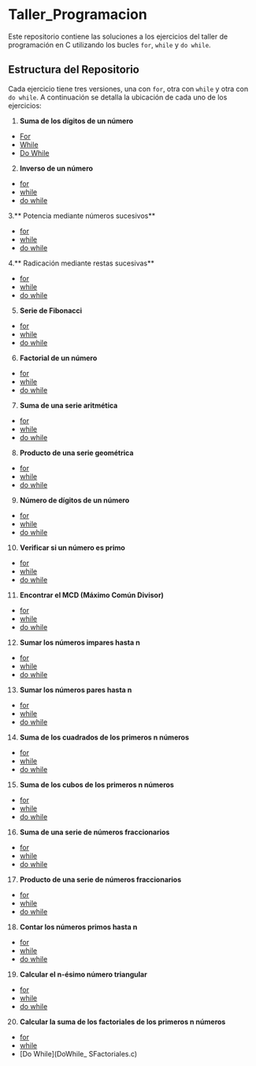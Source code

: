 # Taller_Programacion
Este repositorio contiene las soluciones a los ejercicios del taller de programación en C utilizando los bucles `for`, `while` y `do while`. 
## Estructura del Repositorio 
Cada ejercicio tiene tres versiones, una con `for`, otra con `while` y otra con `do while`. A continuación se detalla la ubicación de cada uno de los ejercicios: 
1. **Suma de los dígitos de un número** 
- [For](Do_While_Sumadenumeros.c)
- [While](While_Sumadenumeros.c)
- [Do While](Do_While_Sumadenumeros.c)
2. **Inverso de un número**
-	[for](For_Inverso.c)
-	[while](While_Inverso.c)
-	[do while](DoWhile_Inverso.c)

3.** Potencia mediante números sucesivos**
-	[for](For_Potenciacion.c)
-	[while](While_Potenciacion.c)
-	[do while](DoWhile_Potenciacion.c)

4.** Radicación mediante restas sucesivas**
-	[for](For_Radicacion.c)
-	[while](While_Radicacion.c)
-	[do while](DoWhile_Radicacion.c)
5. **Serie de Fibonacci**
-	[for](For_Fibonacci.c)
-	[while]()
-	[do while](DoWhile_Fibonacci.c)
6. **Factorial de un número**
- [for](For_Factorial.c)
-	[while]()
-	[do while](DoWhile_Factorial.c)
7. **Suma de una serie aritmética**
-	[for](For_SumaSerie.c)
-	[while]()
-	[do while](DoWhile_SumaSerie.c)
8. **Producto de una serie geométrica**
-	[for](For_ProductoSerie.c)
-	[while]()
-	[do while](DoWhile_ProductoSerie.c)
9. **Número de dígitos de un número**
-	[for](For_Digitos.c)
-	[while]()
-	[do while](DoWhile_Digitos.c)
10. **Verificar si un número es primo**
-	[for](For_EsPrimo.c)
-	[while]()
-	[do while](DoWhile_EsPrimo.c)
11. **Encontrar el MCD (Máximo Común Divisor)**
-	[for](For_MCD.c)
-	[while]()
-	[do while](DoWhile_MCD.c)
12. **Sumar los números impares hasta n**
-	[for](For_NImpares.c)
-	[while]()
-	[do while](DoWhile_NImpares.c)
13. **Sumar los números pares hasta n**
-	[for](For_SNPares.c)
-	[while]()
-	[do while](DoWhile_SNPares.c)
14. **Suma de los cuadrados de los primeros n números**
-	[for](For_SCuadrados.c)
-	[while]()
-	[do while](DoWhile_SCuadrados.c)
15. **Suma de los cubos de los primeros n números**
-	[for](For_SCubos.c)
-	[while]()
-	[do while](DoWhile_SCubos.c)
16. **Suma de una serie de números fraccionarios**
-	[for](For_SFracciones.c)
-	[while]()
-	[do while](DoWhile_NFracciones.c)
17. **Producto de una serie de números fraccionarios**
-	[for](For_PNFraccionarios.c)
-	[while]()
-	[do while](DoWhile_PNFraccionarios.c)
18. **Contar los números primos hasta n**
-	[for](For_Nprimos.c)
-	[while]()
-	[do while](DoWhile_Nprimos.c)
19. **Calcular el n-ésimo número triangular**
-	[for](For_Enesimo.c)
-	[while](DoWhile_Enesimo.c)
-	[do while](DoWhile_Enesimo.c)
20. **Calcular la suma de los factoriales de los primeros n números**

-	[for](For_SFactoriales.c)
-	[while]()
-	[Do While](DoWhile_ SFactoriales.c)
